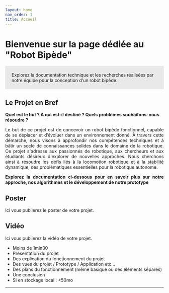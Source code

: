 ```yaml
---
layout: home
nav_order: 1
title: Accueil
---
```


# Bienvenue sur la page dédiée au "Robot Bipède"

<div style="background-color:rgba(225, 225, 225, 0.7); padding: 20px;">
  Explorez la documentation technique et les recherches réalisées par notre équipe pour la conception d'un robot bipède.
</div>

## Le Projet en Bref

<strong>Quel est le but ? À qui est-il destiné ? Quels problèmes souhaitons-nous résoudre ?</strong>

<p style="text-align: justify;">
Le but de ce projet est de concevoir un robot bipède fonctionnel, capable de se déplacer et d’évoluer dans un environnement donné. À travers cette démarche, nous visons à approfondir nos compétences techniques et à bâtir un socle de connaissances solides dans le domaine de la robotique. Ce projet s'adresse aux passionnés de robotique, aux chercheurs et aux étudiants désireux d'explorer de nouvelles approches. Nous cherchons ainsi à résoudre les défis liés à la locomotion robotique et à la stabilité dynamique, des problématiques essentielles pour la robotique autonome.
</p>

<div style="text-align: justify;"><strong>Explorez la documentation ci-dessous pour en savoir plus sur notre approche, nos algorithmes et le développement de notre prototype</strong></div>


## Poster

Ici vous publierez le poster de votre projet.

## Vidéo

Ici vous publierez la vidéo de votre projet. 
- Moins de 1min30
- Présentation du projet 
- Des explication du fonctionnement du projet
- Des vues du projet / Prototype / Application etc... 
- Des plans du fonctionnement (même basique ou des éléments séparés)
- Une conclusion
- Si en stockage local : <50mo

---
